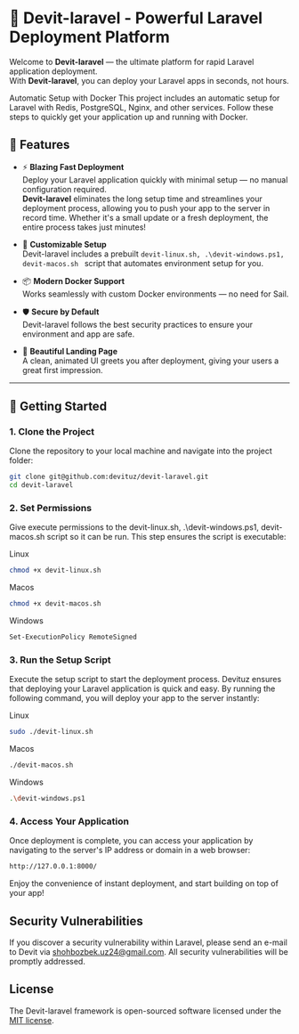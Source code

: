# 🚀 Devit-laravel - Powerful Laravel Deployment Platform

Welcome to **Devit-laravel** — the ultimate platform for rapid Laravel application deployment.  
With **Devit-laravel**, you can deploy your Laravel apps in seconds, not hours.

Automatic Setup with Docker
This project includes an automatic setup for Laravel with Redis, PostgreSQL, Nginx, and other services. Follow these steps to quickly get your application up and running with Docker.

## 🌟 Features

- ⚡ **Blazing Fast Deployment**  
  Deploy your Laravel application quickly with minimal setup — no manual configuration required.  
  **Devit-laravel** eliminates the long setup time and streamlines your deployment process, allowing you to push your app to the server in record time. Whether it's a small update or a fresh deployment, the entire process takes just minutes!

- 🔧 **Customizable Setup**  
  Devit-laravel includes a prebuilt `devit-linux.sh, .\devit-windows.ps1, devit-macos.sh ` script that automates environment setup for you.

- 📦 **Modern Docker Support**  
  Works seamlessly with custom Docker environments — no need for Sail.

- 🛡️ **Secure by Default**  
  Devit-laravel follows the best security practices to ensure your environment and app are safe.

- 🎨 **Beautiful Landing Page**  
  A clean, animated UI greets you after deployment, giving your users a great first impression.

---

## 🚀 Getting Started

### 1. Clone the Project
Clone the repository to your local machine and navigate into the project folder:

```bash
git clone git@github.com:devituz/devit-laravel.git
cd devit-laravel
```

### 2. Set Permissions
Give execute permissions to the devit-linux.sh, .\devit-windows.ps1, devit-macos.sh script so it can be run. This step ensures the script is executable:

Linux
```bash
chmod +x devit-linux.sh
```
Macos
```bash
chmod +x devit-macos.sh
```
Windows
```bash
Set-ExecutionPolicy RemoteSigned
```

### 3. Run the Setup Script
Execute the setup script to start the deployment process. Devituz ensures that deploying your Laravel application is quick and easy. By running the following command, you will deploy your app to the server instantly:

Linux
```bash
sudo ./devit-linux.sh 
```
Macos
```bash
./devit-macos.sh 
```
Windows
```bash
.\devit-windows.ps1
```
### 4. Access Your Application
Once deployment is complete, you can access your application by navigating to the server's IP address or domain in a web browser:

```bash
http://127.0.0.1:8000/
```
Enjoy the convenience of instant deployment, and start building on top of your app!



## Security Vulnerabilities

If you discover a security vulnerability within Laravel, please send an e-mail to Devit via [shohbozbek.uz24@gmail.com](mailto:shohbozbek.uz24@gmail.com). All security vulnerabilities will be promptly addressed.

## License

The Devit-laravel framework is open-sourced software licensed under the [MIT license](https://devit.uz/licenses/devit-laravel).
